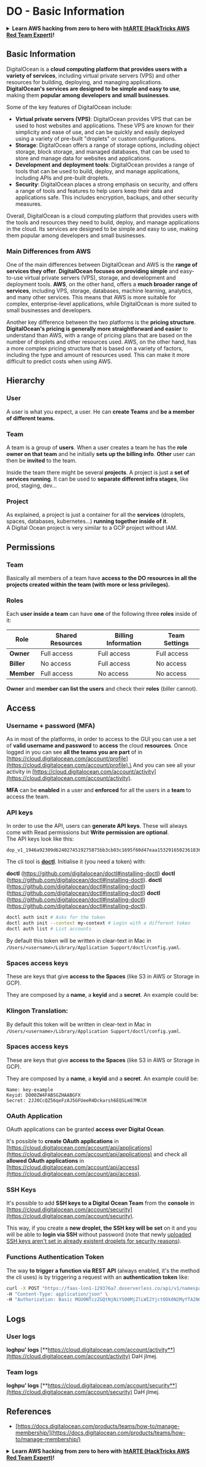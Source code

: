 # DO - Basic Information

<details>

<summary><strong>Learn AWS hacking from zero to hero with</strong> <a href="https://training.hacktricks.xyz/courses/arte"><strong>htARTE (HackTricks AWS Red Team Expert)</strong></a><strong>!</strong></summary>

Other ways to support HackTricks:

* If you want to see your **company advertised in HackTricks** or **download HackTricks in PDF** Check the [**SUBSCRIPTION PLANS**](https://github.com/sponsors/carlospolop)!
* Get the [**official PEASS & HackTricks swag**](https://peass.creator-spring.com)
* Discover [**The PEASS Family**](https://opensea.io/collection/the-peass-family), our collection of exclusive [**NFTs**](https://opensea.io/collection/the-peass-family)
* **Join the** 💬 [**Discord group**](https://discord.gg/hRep4RUj7f) or the [**telegram group**](https://t.me/peass) or **follow** us on **Twitter** 🐦 [**@hacktricks_live**](https://twitter.com/hacktricks_live)**.**
* **Share your hacking tricks by submitting PRs to the** [**HackTricks**](https://github.com/carlospolop/hacktricks) and [**HackTricks Cloud**](https://github.com/carlospolop/hacktricks-cloud) github repos.

</details>

## Basic Information

DigitalOcean is a **cloud computing platform that provides users with a variety of services**, including virtual private servers (VPS) and other resources for building, deploying, and managing applications. **DigitalOcean's services are designed to be simple and easy to use**, making them **popular among developers and small businesses**.

Some of the key features of DigitalOcean include:

* **Virtual private servers (VPS)**: DigitalOcean provides VPS that can be used to host websites and applications. These VPS are known for their simplicity and ease of use, and can be quickly and easily deployed using a variety of pre-built "droplets" or custom configurations.
* **Storage**: DigitalOcean offers a range of storage options, including object storage, block storage, and managed databases, that can be used to store and manage data for websites and applications.
* **Development and deployment tools**: DigitalOcean provides a range of tools that can be used to build, deploy, and manage applications, including APIs and pre-built droplets.
* **Security**: DigitalOcean places a strong emphasis on security, and offers a range of tools and features to help users keep their data and applications safe. This includes encryption, backups, and other security measures.

Overall, DigitalOcean is a cloud computing platform that provides users with the tools and resources they need to build, deploy, and manage applications in the cloud. Its services are designed to be simple and easy to use, making them popular among developers and small businesses.

### Main Differences from AWS

One of the main differences between DigitalOcean and AWS is the **range of services they offer**. **DigitalOcean focuses on providing simple** and easy-to-use virtual private servers (VPS), storage, and development and deployment tools. **AWS**, on the other hand, offers a **much broader range of services**, including VPS, storage, databases, machine learning, analytics, and many other services. This means that AWS is more suitable for complex, enterprise-level applications, while DigitalOcean is more suited to small businesses and developers.

Another key difference between the two platforms is the **pricing structure**. **DigitalOcean's pricing is generally more straightforward and easier** to understand than AWS, with a range of pricing plans that are based on the number of droplets and other resources used. AWS, on the other hand, has a more complex pricing structure that is based on a variety of factors, including the type and amount of resources used. This can make it more difficult to predict costs when using AWS.

## Hierarchy

### User

A user is what you expect, a user. He can **create Teams** and **be a member of different teams.**

### **Team**

A team is a group of **users**. When a user creates a team he has the **role owner on that team** and he initially **sets up the billing info**. **Other** user can then be **invited** to the team.

Inside the team there might be several **projects**. A project is just a **set of services running**. It can be used to **separate different infra stages**, like prod, staging, dev...

### Project

As explained, a project is just a container for all the **services** (droplets, spaces, databases, kubernetes...) **running together inside of it**.\
A Digital Ocean project is very similar to a GCP project without IAM.

## Permissions

### Team

Basically all members of a team have **access to the DO resources in all the projects created within the team (with more or less privileges).**

### Roles

Each **user inside a team** can have **one** of the following three **roles** inside of it:

| Role       | Shared Resources | Billing Information | Team Settings |
| ---------- | ---------------- | ------------------- | ------------- |
| **Owner**  | Full access      | Full access         | Full access   |
| **Biller** | No access        | Full access         | No access     |
| **Member** | Full access      | No access           | No access     |

**Owner** and **member can list the users** and check their **roles** (biller cannot).

## Access

### Username + password (MFA)

As in most of the platforms, in order to access to the GUI you can use a set of **valid username and password** to **access** the cloud **resources**. Once logged in you can see **all the teams you are part** of in [https://cloud.digitalocean.com/account/profile](https://cloud.digitalocean.com/account/profile).\
And you can see all your activity in [https://cloud.digitalocean.com/account/activity](https://cloud.digitalocean.com/account/activity).

**MFA** can be **enabled** in a user and **enforced** for all the users in a **team** to access the team.

### API keys

In order to use the API, users can **generate API keys**. These will always come with Read permissions but **Write permission are optional**.\
The API keys look like this:
```
dop_v1_1946a92309d6240274519275875bb3cb03c1695f60d47eaa1532916502361836
```
The cli tool is [**doctl**](https://github.com/digitalocean/doctl#installing-doctl). Initialise it (you need a token) with:

**doctl** (https://github.com/digitalocean/doctl#installing-doctl) **doctl** (https://github.com/digitalocean/doctl#installing-doctl). **doctl** (https://github.com/digitalocean/doctl#installing-doctl) (https://github.com/digitalocean/doctl#installing-doctl) **doctl** (https://github.com/digitalocean/doctl#installing-doctl) (https://github.com/digitalocean/doctl#installing-doctl).
```bash
doctl auth init # Asks for the token
doctl auth init --context my-context # Login with a different token
doctl auth list # List accounts
```
By default this token will be written in clear-text in Mac in `/Users/<username>/Library/Application Support/doctl/config.yaml`.

### Spaces access keys

These are keys that give **access to the Spaces** (like S3 in AWS or Storage in GCP).

They are composed by a **name**, a **keyid** and a **secret**. An example could be:

### Klingon Translation:

By default this token will be written in clear-text in Mac in `/Users/<username>/Library/Application Support/doctl/config.yaml`.

### Spaces access keys

These are keys that give **access to the Spaces** (like S3 in AWS or Storage in GCP).

They are composed by a **name**, a **keyid** and a **secret**. An example could be:
```
Name: key-example
Keyid: DO00ZW4FABSGZHAABGFX
Secret: 2JJ0CcQZ56qeFzAJ5GFUeeR4Dckarsh6EQSLm87MKlM
```
### OAuth Application

OAuth applications can be granted **access over Digital Ocean**.

It's possible to **create OAuth applications** in [https://cloud.digitalocean.com/account/api/applications](https://cloud.digitalocean.com/account/api/applications) and check all **allowed OAuth applications** in [https://cloud.digitalocean.com/account/api/access](https://cloud.digitalocean.com/account/api/access).

### SSH Keys

It's possible to add **SSH keys to a Digital Ocean Team** from the **console** in [https://cloud.digitalocean.com/account/security](https://cloud.digitalocean.com/account/security).

This way, if you create a **new droplet, the SSH key will be set** on it and you will be able to **login via SSH** without password (note that newly [uploaded SSH keys aren't set in already existent droplets for security reasons](https://docs.digitalocean.com/products/droplets/how-to/add-ssh-keys/to-existing-droplet/)).

### Functions Authentication Token

The way **to trigger a function via REST API** (always enabled, it's the method the cli uses) is by triggering a request with an **authentication token** like:
```bash
curl -X POST "https://faas-lon1-129376a7.doserverless.co/api/v1/namespaces/fn-c100c012-65bf-4040-1230-2183764b7c23/actions/functionname?blocking=true&result=true" \
-H "Content-Type: application/json" \
-H "Authorization: Basic MGU0NTczZGQtNjNiYS00MjZlLWI2YjctODk0N2MyYTA2NGQ4OkhwVEllQ2t4djNZN2x6YjJiRmFGc1FERXBySVlWa1lEbUxtRE1aRTludXA1UUNlU2VpV0ZGNjNqWnVhYVdrTFg="
```
## Logs

### User logs

**loghpu' logs** [**https://cloud.digitalocean.com/account/activity**](https://cloud.digitalocean.com/account/activity) DaH jImej.

### Team logs

**loghpu' logs** [**https://cloud.digitalocean.com/account/security**](https://cloud.digitalocean.com/account/security) DaH jImej.

## References

* [https://docs.digitalocean.com/products/teams/how-to/manage-membership/](https://docs.digitalocean.com/products/teams/how-to/manage-membership/)

<details>

<summary><strong>Learn AWS hacking from zero to hero with</strong> <a href="https://training.hacktricks.xyz/courses/arte"><strong>htARTE (HackTricks AWS Red Team Expert)</strong></a><strong>!</strong></summary>

Other ways to support HackTricks:

* If you want to see your **company advertised in HackTricks** or **download HackTricks in PDF** Check the [**SUBSCRIPTION PLANS**](https://github.com/sponsors/carlospolop)!
* Get the [**official PEASS & HackTricks swag**](https://peass.creator-spring.com)
* Discover [**The PEASS Family**](https://opensea.io/collection/the-peass-family), our collection of exclusive [**NFTs**](https://opensea.io/collection/the-peass-family)
* **Join the** 💬 [**Discord group**](https://discord.gg/hRep4RUj7f) or the [**telegram group**](https://t.me/peass) or **follow** us on **Twitter** 🐦 [**@hacktricks_live**](https://twitter.com/hacktricks_live)**.**
* **Share your hacking tricks by submitting PRs to the** [**HackTricks**](https://github.com/carlospolop/hacktricks) and [**HackTricks Cloud**](https://github.com/carlospolop/hacktricks-cloud) github repos.

</details>
